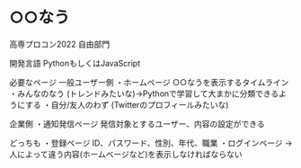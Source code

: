 # ○○なう

高専プロコン2022 自由部門

開発言語 PythonもしくはJavaScript


必要なページ
一般ユーザー側
・ホームページ ○○なうを表示するタイムライン
・みんなのなう (トレンドみたいな)→Pythonで学習して大まかに分類できるようにする
・自分/友人のわず (Twitterのプロフィールみたいな)

企業側
・通知発信ページ 発信対象とするユーザー、内容の設定ができる


どっちも
・登録ページ ID、パスワード、性別、年代、職業
・ログインページ
→人によって違う内容(ホームベージなど)を表示しなければならない